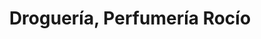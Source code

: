 ---
title: "Droguería, Perfumería Rocío"
url: /losar-de-la-vera/drogueria-perfumeria-rocio/
shop: Drogerie
---